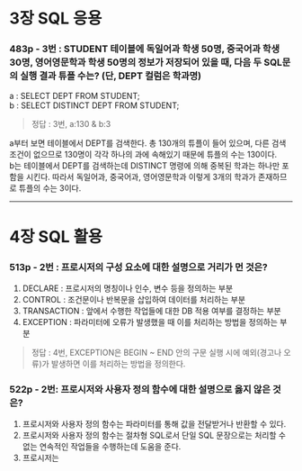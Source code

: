 # 3장 SQL 응용

### 483p - 3번 : STUDENT 테이블에 독일어과 학생 50명, 중국어과 학생 30명, 영어영문학과 학생 50명의 정보가 저장되어 있을 때, 다음 두 SQL문의 실행 결과 튜플 수는? (단, DEPT 컬럼은 학과명)  
a : SELECT DEPT FROM STUDENT;  
b : SELECT DISTINCT DEPT FROM STUDENT;
> 정답 : 3번, a:130 & b:3

a부터 보면 <STUDENT> 테이블에서 DEPT를 검색한다. 총 130개의 튜플이 들어 있으며, 다른 검색 조건이 없으므로 130명이 각각 하나의 과에 속해있기 때문에 튜플의 수는 130이다.  
b는 <STUDENT> 테이블에서 DEPT를 검색하는데 DISTINCT 명령에 의해 중복된 학과는 하나만 포함을 시킨다. 따라서 독일어과, 중국어과, 영어영문학과 이렇게 3개의 학과가 존재하므로 튜플의 수는 3이다.
***

# 4장 SQL 활용

### 513p - 2번 : 프로시저의 구성 요소에 대한 설명으로 거리가 먼 것은?
1. DECLARE : 프로시저의 명칭이나 인수, 변수 등을 정의하는 부분
2. CONTROL : 조건문이나 반복문을 삽입하여 데이터를 처리하는 부분
3. TRANSACTION : 앞에서 수행한 작업들에 대한 DB 적용 여부를 결정하는 부분
4. EXCEPTION : 파라미터에 오류가 발생했을 때 이를 처리하는 방법을 정의하는 부분  
> 정답 : 4번, EXCEPTION은 BEGIN ~ END 안의 구문 실행 시에 예외(경고나 오류)가 발생하면 이를 처리하는 방법을 정의한다.
  
### 522p - 2번: 프로시저와 사용자 정의 함수에 대한 설명으로 옳지 않은 것은?
1. 프로시저와 사용자 정의 함수는 파라미터를 통해 값을 전달받거나 반환할 수 있다.  
2. 프로시저와 사용자 정의 함수는 절차형 SQL로서 단일 SQL 문장으로는 처리할 수 없는 연속적인 작업들을 수행하는데 도움을 준다.  
3. 프로시저는 
